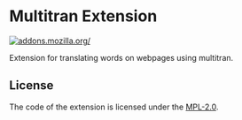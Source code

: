# Multitran Extension

[ ![addons.mozilla.org/](https://ffp4g1ylyit3jdyti1hqcvtb-wpengine.netdna-ssl.com/addons/files/2015/11/get-the-addon.png)](https://addons.mozilla.org/en-US/firefox/addon/multitran/)

Extension for translating words on webpages using multitran.

## License

The code of the extension is licensed under the [MPL-2.0](LICENSE).

